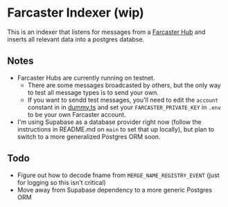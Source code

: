 # Farcaster Indexer (wip)

This is an indexer that listens for messages from a [Farcaster Hub](https://github.com/farcasterxyz/protocol#4-hubs) and inserts all relevant data into a postgres databse.

## Notes

- Farcaster Hubs are currently running on testnet.
  - There are some messages broadcasted by others, but the only way to test all message types is to send your own.
  - If you want to sendd test messages, you'll need to edit the `account` constant in in [dummy.ts](src/helpers/dummy.ts) and set your `FARCASTER_PRIVATE_KEY` in `.env` to be your own Farcaster account.
- I'm using Supabase as a database provider right now (follow the instructions in README.md on `main` to set that up locally), but plan to switch to a more generalized Postgres ORM soon.

## Todo

- Figure out how to decode fname from `MERGE_NAME_REGISTRY_EVENT` (just for logging so this isn't critical)
- Move away from Supabase dependency to a more generic Postgres ORM

